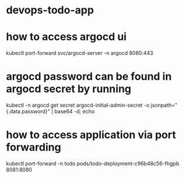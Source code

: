 # devops-todo-app 

# how to access argocd ui
kubectl port-forward svc/argocd-server -n argocd 8080:443

# argocd password can be found in argocd secret by running
kubectl -n argocd get secret argocd-initial-admin-secret -o jsonpath="{.data.password}" | base64 -d; echo


# how to access application via port forwarding
kubectl port-forward -n todo pods/todo-deployment-c96b48c56-fhgpb 8081:8080
